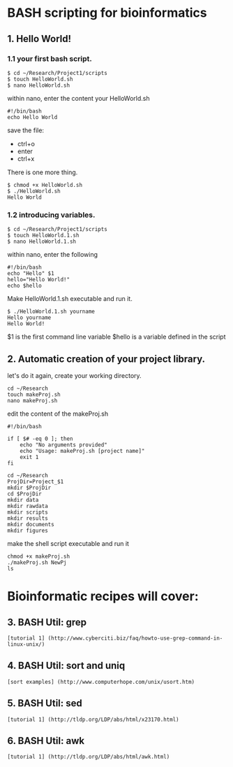 # BASH scripting for bioinformatics

## 1. Hello World!

### 1.1 your first bash script.

```
$ cd ~/Research/Project1/scripts
$ touch HelloWorld.sh
$ nano HelloWorld.sh
```
within nano, enter the content your HelloWorld.sh

```
#!/bin/bash
echo Hello World
```
save the file:
* ctrl+o
* enter
* ctrl+x

There is one more thing.

```
$ chmod +x HelloWorld.sh
$ ./HelloWorld.sh
Hello World
```

### 1.2 introducing variables.

```
$ cd ~/Research/Project1/scripts
$ touch HelloWorld.1.sh
$ nano HelloWorld.1.sh
```

within nano, enter the following
```
#!/bin/bash    
echo "Hello" $1  
hello="Hello World!"
echo $hello
```

Make HelloWorld.1.sh executable and run it.

```
$ ./HelloWorld.1.sh yourname
Hello yourname
Hello World!

```
$1 is the first command line variable
$hello is a variable defined in the script


## 2. Automatic creation of your project library.

let's do it again, create your working directory.
```
cd ~/Research
touch makeProj.sh
nano makeProj.sh
```

edit the content of the makeProj.sh
```
#!/bin/bash 

if [ $# -eq 0 ]; then
    echo "No arguments provided"
    echo "Usage: makeProj.sh [project name]"
    exit 1
fi

cd ~/Research
ProjDir=Project_$1
mkdir $ProjDir
cd $ProjDir
mkdir data
mkdir rawdata
mkdir scripts
mkdir results
mkdir documents
mkdir figures
```

make the shell script executable and run it
```
chmod +x makeProj.sh
./makeProj.sh NewPj
ls
```

# Bioinformatic recipes will cover:

## 3. BASH Util: grep
    [tutorial 1] (http://www.cyberciti.biz/faq/howto-use-grep-command-in-linux-unix/)
    
## 4. BASH Util: sort and uniq
    [sort examples] (http://www.computerhope.com/unix/usort.htm)
    
## 5. BASH Util: sed
    [tutorial 1] (http://tldp.org/LDP/abs/html/x23170.html)
    
## 6. BASH Util: awk
    [tutorial 1] (http://tldp.org/LDP/abs/html/awk.html)
